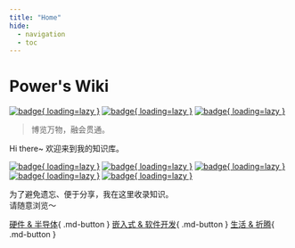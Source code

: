 ```yaml
---
title: "Home"
hide:
  - navigation
  - toc
---
```


# Power's Wiki

<!--  一个不会讲故事的攻城狮，算不上一个很酷的产品汪~-->

[![badge](https://img.shields.io/github/deployments/linyuxuanlin/Wiki_MkDocs/Production?label=Build&style=flat-square){ loading=lazy }](https://vercel.com/linyuxuanlin/wiki-mkdocs/deployments)
[![badge](https://img.shields.io/github/last-commit/linyuxuanlin/Wiki_MkDocs?color=FCD734&label=Last%20commit&style=flat-square){ loading=lazy }](https://github.com/linyuxuanlin/Wiki_mkdocs/commits/main)
[![badge](https://img.shields.io/badge/Contact%20%26%20Subscribe-me-34ABE0?&style=flat-square){ loading=lazy }](Contact-and-Subscribe)

<!--
[![badge](https://img.shields.io/badge/dynamic/json?label=GitHub&query=%24.data.totalSubs&url=https%3A%2F%2Fapi.spencerwoo.com%2Fsubstats%2F%3Fsource%3Dgithub%26queryKey%3Dlinyuxuanlin&labelColor=555555&color=282c34&longCache=true?&style=for-the-badge){ loading=lazy }](https://github.com/linyuxuanlin)
[![badge](https://img.shields.io/badge/dynamic/json?color=282c34&labelColor=0084ff&label=ZHIHU&query=%24.data.totalSubs&url=https%3A%2F%2Fapi.spencerwoo.com%2Fsubstats%2F%3Fsource%3Dzhihu%26queryKey%3Dlinyuxuanlin&longCache=true?&style=for-the-badge){ loading=lazy }](https://www.zhihu.com/people/linyuxuanlin)
[![badge](https://img.shields.io/badge/dynamic/json?label=SSPAI&query=%24.data.totalSubs&url=https%3A%2F%2Fapi.spencerwoo.com%2Fsubstats%2F%3Fsource%3Dsspai%26queryKey%3Dpower&color=282c34&labelColor=d71a1b&longCache=true?&style=for-the-badge){ loading=lazy }](https://sspai.com/u/power/)
[![badge](https://img.shields.io/badge/dynamic/json?labelColor=FE7398&label=BILIBILI&query=%24.data.totalSubs&url=https%3A%2F%2Fapi.spencerwoo.com%2Fsubstats%2F%3Fsource%3Dbilibili%26queryKey%3D349536948&color=282c34&longCache=true?&style=for-the-badge){ loading=lazy }](https://space.bilibili.com/349536948)
-->

> 博览万物，融会贯通。

Hi there~ 欢迎来到我的知识库。

[![badge](https://img.shields.io/badge/知识库-Wiki-34ABE0?&style=flat-square){ loading=lazy }](https://wiki-power.com/)
[![badge](https://img.shields.io/badge/友链%20%26%20导航站-Nav-yellow?&style=flat-square){ loading=lazy }](https://nav.wiki-power.com/)
[![badge](https://img.shields.io/badge/书摘-Digest-green?&style=flat-square){ loading=lazy }](https://digest.wiki-power.com/)
[![badge](https://img.shields.io/badge/只言片语-Memos-orange?&style=flat-square){ loading=lazy }](https://memos.wiki-power.com/)
[![badge](https://img.shields.io/badge/硬件作品集-Works-a5b0ed?&style=flat-square){ loading=lazy }](https://works.wiki-power.com/)

为了避免遗忘、便于分享，我在这里收录知识。  
请随意浏览～

[硬件 & 半导体](/信号完整性-基础概念){ .md-button }
[嵌入式 & 软件开发](/HAL库开发笔记-串口通信){ .md-button }
[生活 & 折腾](/搭建属于自己的HomeLab){ .md-button }
